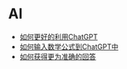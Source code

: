 # AI

* [如何更好的利用ChatGPT](HowToMakeUseOfChatGpt.md)
* [如何输入数学公式到ChatGPT中](HowToProvideMathEquationToChatGPT.md)
* [如何获得更为准确的回答](HowToGetMoreExactAnswerFromChatGPT.md)
